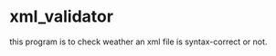 xml_validator
=============

this program is to check weather an xml file is syntax-correct or not.
